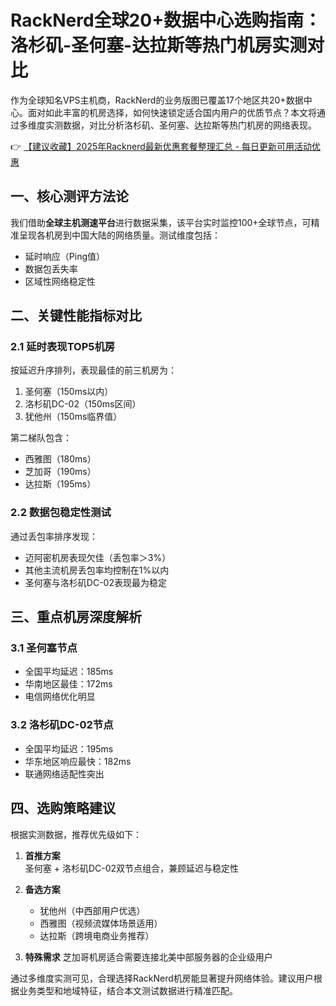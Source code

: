 # RackNerd全球20+数据中心选购指南：洛杉矶-圣何塞-达拉斯等热门机房实测对比

作为全球知名VPS主机商，RackNerd的业务版图已覆盖17个地区共20+数据中心。面对如此丰富的机房选择，如何快速锁定适合国内用户的优质节点？本文将通过多维度实测数据，对比分析洛杉矶、圣何塞、达拉斯等热门机房的网络表现。

👉 [【建议收藏】2025年Racknerd最新优惠套餐整理汇总 - 每日更新可用活动优惠](https://bit.ly/Rack_Nerd)

## 一、核心测评方法论
我们借助**全球主机测速平台**进行数据采集，该平台实时监控100+全球节点，可精准呈现各机房到中国大陆的网络质量。测试维度包括：
- 延时响应（Ping值）
- 数据包丢失率
- 区域性网络稳定性

## 二、关键性能指标对比
### 2.1 延时表现TOP5机房
按延迟升序排列，表现最佳的前三机房为：
1. 圣何塞（150ms以内）
2. 洛杉矶DC-02（150ms区间）
3. 犹他州（150ms临界值）

第二梯队包含：
- 西雅图（180ms）
- 芝加哥（190ms） 
- 达拉斯（195ms）

### 2.2 数据包稳定性测试
通过丢包率排序发现：
- 迈阿密机房表现欠佳（丢包率＞3%）
- 其他主流机房丢包率均控制在1%以内
- 圣何塞与洛杉矶DC-02表现最为稳定

## 三、重点机房深度解析
### 3.1 圣何塞节点
- 全国平均延迟：185ms
- 华南地区最佳：172ms
- 电信网络优化明显

### 3.2 洛杉矶DC-02节点
- 全国平均延迟：195ms
- 华东地区响应最快：182ms
- 联通网络适配性突出

## 四、选购策略建议
根据实测数据，推荐优先级如下：
1. **首推方案**  
   圣何塞 + 洛杉矶DC-02双节点组合，兼顾延迟与稳定性

2. **备选方案**
   - 犹他州（中西部用户优选）
   - 西雅图（视频流媒体场景适用）
   - 达拉斯（跨境电商业务推荐）

3. **特殊需求**
   芝加哥机房适合需要连接北美中部服务器的企业级用户

通过多维度实测可见，合理选择RackNerd机房能显著提升网络体验。建议用户根据业务类型和地域特征，结合本文测试数据进行精准匹配。